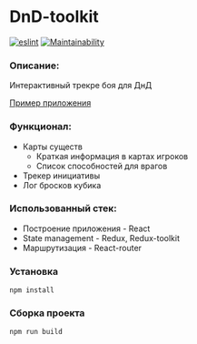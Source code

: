 # DnD-toolkit
[![eslint](https://github.com/Timurkazan99/DnD-toolkit/actions/workflows/eslint.yml/badge.svg)](https://github.com/Timurkazan99/DnD-toolkit/actions/workflows/eslint.yml)
[![Maintainability](https://api.codeclimate.com/v1/badges/66ad275e97c1be9cf539/maintainability)](https://codeclimate.com/github/Timurkazan99/DnD-toolkit/maintainability)
### Описание:
Интерактивный трекре боя для ДнД

[Пример приложения](http://ovz1.j66826829.wmekm.vps.myjino.ru/dnd-toolkit/)

### Функционал:
- Карты существ
    - Краткая информация в картах игроков
    - Список способностей для врагов
- Трекер инициативы
- Лог бросков кубика

### Использованный стек:
- Построение приложения - React
- State management - Redux, Redux-toolkit
- Маршрутизация - React-router

### Установка
`npm install`

### Сборка проекта
`npm run build`
